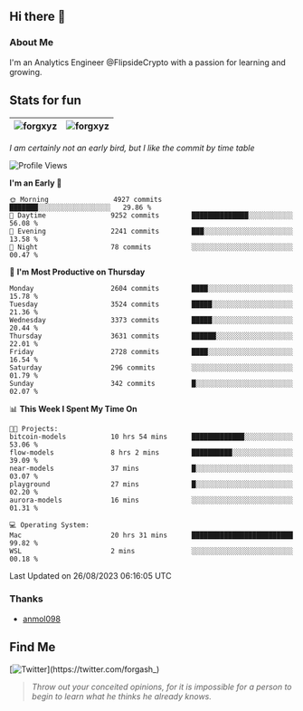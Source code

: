 ## Hi there 👋

### About Me

I'm an Analytics Engineer @FlipsideCrypto with a passion for learning and growing.
  
## Stats for fun

| <img align="center" src="https://github-readme-streak-stats.herokuapp.com/?user=forgxyz&theme=tokyonight" alt="forgxyz" /> | <img align="center" src="https://github-readme-stats.vercel.app/api?username=forgxyz&theme=tokyonight&show_icons=true" alt="forgxyz" /> |
| ------------- |------------- |

*I am certainly not an early bird, but I like the commit by time table*  

<!--START_SECTION:waka-->
![Profile Views](http://img.shields.io/badge/Profile%20Views-0-blue)

**I'm an Early 🐤** 

```text
🌞 Morning                4927 commits        ███████░░░░░░░░░░░░░░░░░░   29.86 % 
🌆 Daytime                9252 commits        ██████████████░░░░░░░░░░░   56.08 % 
🌃 Evening                2241 commits        ███░░░░░░░░░░░░░░░░░░░░░░   13.58 % 
🌙 Night                  78 commits          ░░░░░░░░░░░░░░░░░░░░░░░░░   00.47 % 
```
📅 **I'm Most Productive on Thursday** 

```text
Monday                   2604 commits        ████░░░░░░░░░░░░░░░░░░░░░   15.78 % 
Tuesday                  3524 commits        █████░░░░░░░░░░░░░░░░░░░░   21.36 % 
Wednesday                3373 commits        █████░░░░░░░░░░░░░░░░░░░░   20.44 % 
Thursday                 3631 commits        ██████░░░░░░░░░░░░░░░░░░░   22.01 % 
Friday                   2728 commits        ████░░░░░░░░░░░░░░░░░░░░░   16.54 % 
Saturday                 296 commits         ░░░░░░░░░░░░░░░░░░░░░░░░░   01.79 % 
Sunday                   342 commits         █░░░░░░░░░░░░░░░░░░░░░░░░   02.07 % 
```


📊 **This Week I Spent My Time On** 

```text
🐱‍💻 Projects: 
bitcoin-models           10 hrs 54 mins      █████████████░░░░░░░░░░░░   53.06 % 
flow-models              8 hrs 2 mins        ██████████░░░░░░░░░░░░░░░   39.09 % 
near-models              37 mins             █░░░░░░░░░░░░░░░░░░░░░░░░   03.07 % 
playground               27 mins             █░░░░░░░░░░░░░░░░░░░░░░░░   02.20 % 
aurora-models            16 mins             ░░░░░░░░░░░░░░░░░░░░░░░░░   01.31 % 

💻 Operating System: 
Mac                      20 hrs 31 mins      █████████████████████████   99.82 % 
WSL                      2 mins              ░░░░░░░░░░░░░░░░░░░░░░░░░   00.18 % 
```


 Last Updated on 26/08/2023 06:16:05 UTC
<!--END_SECTION:waka-->

### Thanks
 - [anmol098](https://github.com/anmol098/waka-readme-stats/)
  
## Find Me
[![Twitter](https://img.shields.io/twitter/url/https/twitter.com/forgash_.svg?style=social&label=Follow%20%40forgash_)](https://twitter.com/forgash_)


> *Throw out your conceited opinions, for it is impossible for a person to begin to learn what he thinks he already knows.* 
